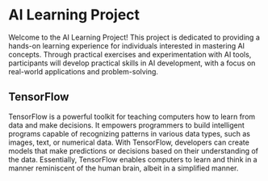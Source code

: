 # AI Learning Project

Welcome to the AI Learning Project! This project is dedicated to providing a hands-on learning experience for individuals interested in mastering AI concepts. Through practical exercises and experimentation with AI tools, participants will develop practical skills in AI development, with a focus on real-world applications and problem-solving.

## TensorFlow

TensorFlow is a powerful toolkit for teaching computers how to learn from data and make decisions. It empowers programmers to build intelligent programs capable of recognizing patterns in various data types, such as images, text, or numerical data. With TensorFlow, developers can create models that make predictions or decisions based on their understanding of the data. Essentially, TensorFlow enables computers to learn and think in a manner reminiscent of the human brain, albeit in a simplified manner.
